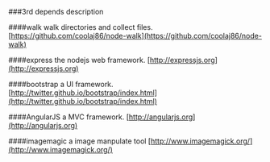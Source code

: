 ###3rd depends description

####walk
walk directories and collect files. [https://github.com/coolaj86/node-walk](https://github.com/coolaj86/node-walk)

####express
the nodejs web framework. [http://expressjs.org](http://expressjs.org)

####bootstrap
a UI framework. [http://twitter.github.io/bootstrap/index.html](http://twitter.github.io/bootstrap/index.html)

####AngularJS
a MVC framework. [http://angularjs.org](http://angularjs.org)

####imagemagic
a image manpulate tool [http://www.imagemagick.org/](http://www.imagemagick.org/)




